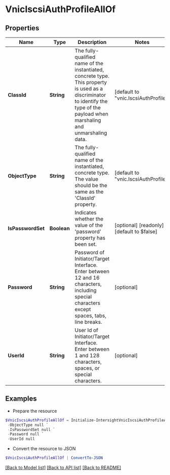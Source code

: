 # VnicIscsiAuthProfileAllOf
## Properties

Name | Type | Description | Notes
------------ | ------------- | ------------- | -------------
**ClassId** | **String** | The fully-qualified name of the instantiated, concrete type. This property is used as a discriminator to identify the type of the payload when marshaling and unmarshaling data. | [default to "vnic.IscsiAuthProfile"]
**ObjectType** | **String** | The fully-qualified name of the instantiated, concrete type. The value should be the same as the &#39;ClassId&#39; property. | [default to "vnic.IscsiAuthProfile"]
**IsPasswordSet** | **Boolean** | Indicates whether the value of the &#39;password&#39; property has been set. | [optional] [readonly] [default to $false]
**Password** | **String** | Password of Initiator/Target Interface. Enter between 12 and 16 characters, including special characters except spaces, tabs, line breaks. | [optional] 
**UserId** | **String** | User Id of Initiator/Target Interface. Enter between 1 and 128 characters, spaces, or special characters. | [optional] 

## Examples

- Prepare the resource
```powershell
$VnicIscsiAuthProfileAllOf = Initialize-IntersightVnicIscsiAuthProfileAllOf  -ClassId null `
 -ObjectType null `
 -IsPasswordSet null `
 -Password null `
 -UserId null
```

- Convert the resource to JSON
```powershell
$VnicIscsiAuthProfileAllOf | ConvertTo-JSON
```

[[Back to Model list]](../README.md#documentation-for-models) [[Back to API list]](../README.md#documentation-for-api-endpoints) [[Back to README]](../README.md)


